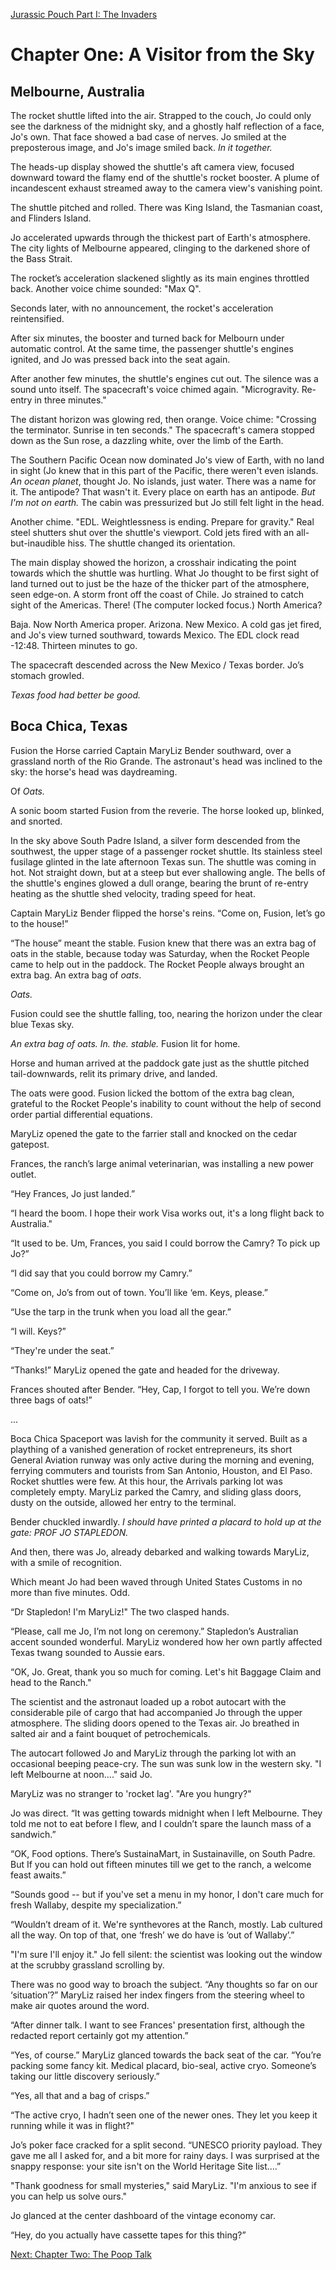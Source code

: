 [Jurassic Pouch Part I: The Invaders](README.md)

# Chapter One: A Visitor from the Sky

## Melbourne, Australia

The rocket shuttle lifted into the air. Strapped to the couch, Jo could only see the darkness of the midnight sky, and a ghostly half reflection of a face, Jo's own. That face showed a bad case of nerves. Jo smiled at the preposterous image, and Jo's image smiled back. _In it together._

The heads-up display showed the shuttle's aft camera view, focused downward toward the flamy end of the shuttle's rocket booster. A plume of incandescent exhaust streamed away to the camera view's vanishing point.

The shuttle pitched and rolled. There was King Island, the Tasmanian coast, and Flinders Island.

Jo accelerated upwards through the thickest part of Earth's atmosphere. The city lights of Melbourne appeared, clinging to the darkened shore of the Bass Strait. 

The rocket’s acceleration slackened slightly as its main engines throttled back. Another voice chime sounded: "Max Q". 

Seconds later, with no announcement, the rocket's acceleration reintensified.

After six minutes, the booster and turned back for Melbourn under automatic control. At the same time, the passenger shuttle's engines ignited, and Jo was pressed back into the seat again.

After another few minutes, the shuttle's engines cut out. The silence was a sound unto itself. The spacecraft's voice chimed again. "Microgravity. Re-entry in three minutes." 

The distant horizon was glowing red, then orange. Voice chime: "Crossing the terminator. Sunrise in ten seconds." The spacecraft's camera stopped down as the Sun rose, a dazzling white, over the limb of the Earth.

The Southern Pacific Ocean now dominated Jo's view of Earth, with no land in sight (Jo knew that in this part of the Pacific, there weren't even islands. *An ocean planet*, thought Jo. No islands, just water. There was a name for it. The antipode? That wasn't it. Every place on earth has an antipode. _But I'm not on earth._ The cabin was pressurized but Jo still felt light in the head.

Another chime. "EDL. Weightlessness is ending. Prepare for gravity." Real steel shutters shut over the shuttle's viewport. Cold jets fired with an all-but-inaudible hiss. The shuttle changed its orientation. 

The main display showed the horizon, a crosshair indicating the point towards which the shuttle was hurtling. What Jo thought to be first sight of land turned out to just be the haze of the thicker part of the atmosphere, seen edge-on. A storm front off the coast of Chile. Jo strained to catch sight of the Americas. There! (The computer locked focus.) North America?

Baja. Now North America proper. Arizona. New Mexico. A cold gas jet fired, and Jo's view turned southward, towards Mexico. The EDL clock read -12:48. Thirteen minutes to go.

The spacecraft descended across the New Mexico / Texas border. Jo’s stomach growled. 

_Texas food had better be good._

## Boca Chica, Texas

Fusion the Horse carried Captain MaryLiz Bender southward, over a grassland north of the Rio Grande. The astronaut's head was inclined to the sky: the horse's head was daydreaming. 

Of _Oats._

A sonic boom started Fusion from the reverie. The horse looked up, blinked, and snorted.

In the sky above South Padre Island, a silver form descended from the southwest, the upper stage of a passenger rocket shuttle. Its stainless steel fusilage glinted in the late afternoon Texas sun. The shuttle was coming in hot. Not straight down, but at a steep but ever shallowing angle. The bells of the shuttle's engines glowed a dull orange, bearing the brunt of re-entry heating as the shuttle shed velocity, trading speed for heat.

Captain MaryLiz Bender flipped the horse's reins. “Come on, Fusion, let’s go to the house!”

“The house” meant the stable. Fusion knew that there was an extra bag of oats in the stable, because today was Saturday, when the Rocket People came to help out in the paddock. The Rocket People always brought an extra bag. An extra bag of _oats_.

_Oats._

Fusion could see the shuttle falling, too, nearing the horizon under the clear blue Texas sky. 

_An extra bag of oats. In. the. stable._ Fusion lit for home.

Horse and human arrived at the paddock gate just as the shuttle pitched tail-downwards, relit its primary drive, and landed.

The oats were good. Fusion licked the bottom of the extra bag clean, grateful to the Rocket People's inability to count without the help of second order partial differential equations.

MaryLiz opened the gate to the farrier stall and knocked on the cedar gatepost. 
 
Frances, the ranch’s large animal veterinarian, was installing a new power outlet.

“Hey Frances, Jo just landed.”

“I heard the boom. I hope their work Visa works out, it's a long flight back to Australia."

“It used to be. Um, Frances, you said I could borrow the Camry? To pick up Jo?”

“I did say that you could borrow my Camry.”

“Come on, Jo’s from out of town. You’ll like ‘em. Keys, please.”

“Use the tarp in the trunk when you load all the gear.”

“I will. Keys?”

“They're under the seat.”

“Thanks!” MaryLiz opened the gate and headed for the driveway. 

Frances shouted after Bender. “Hey, Cap, I forgot to tell you. We’re down three bags of oats!”

...

Boca Chica Spaceport was lavish for the community it served. Built as a plaything of a vanished generation of rocket entrepreneurs, its short General Aviation runway was only active during the morning and evening, ferrying commuters and tourists from San Antonio, Houston, and El Paso. Rocket shuttles were few. At this hour, the Arrivals parking lot was completely empty. MaryLiz parked the Camry, and sliding glass doors, dusty on the outside, allowed her entry to the terminal.

Bender chuckled inwardly. _I should have printed a placard to hold up at the gate: PROF JO STAPLEDON._ 

And then, there was Jo, already debarked and walking towards MaryLiz, with a smile of recognition.

Which meant Jo had been waved through United States Customs in no more than five minutes. Odd.

“Dr Stapledon! I'm MaryLiz!" The two clasped hands.

“Please, call me Jo, I’m not long on ceremony.” Stapledon’s Australian accent sounded wonderful. MaryLiz wondered how her own partly affected Texas twang sounded to Aussie ears.

“OK, Jo. Great, thank you so much for coming. Let's hit Baggage Claim and head to the Ranch."

The scientist and the astronaut loaded up a robot autocart with the considerable pile of cargo that had accompanied Jo through the upper atmosphere. The sliding doors opened to the Texas air. Jo breathed in salted air and a faint bouquet of petrochemicals.

The autocart followed Jo and MaryLiz through the parking lot with an occasional beeping peace-cry. The sun was sunk low in the western sky. "I left Melbourne at noon...." said Jo.

MaryLiz was no stranger to 'rocket lag'. "Are you hungry?"

Jo was direct. “It was getting towards midnight when I left Melbourne. They told me not to eat before I flew, and I couldn’t spare the launch mass of a sandwich.”

“OK, Food options. There’s SustainaMart, in Sustainaville, on South Padre. But If you can hold out fifteen minutes till we get to the ranch, a welcome feast awaits.”

“Sounds good -- but if you've set a menu in my honor, I don't care much for fresh Wallaby, despite my specialization.”

“Wouldn’t dream of it. We're synthevores at the Ranch, mostly. Lab cultured all the way. On top of that, one ‘fresh’ we do have is ‘out of Wallaby’.”

"I'm sure I'll enjoy it." Jo fell silent: the scientist was looking out the window at the scrubby grassland scrolling by.

There was no good way to broach the subject. “Any thoughts so far on our ‘situation’?” MaryLiz raised her index fingers from the steering wheel to make air quotes around the word.

“After dinner talk. I want to see Frances' presentation first, although the redacted report certainly got my attention.”

“Yes, of course.” MaryLiz glanced towards the back seat of the car. “You’re packing some fancy kit. Medical placard, bio-seal, active cryo. Someone’s taking our little discovery seriously.”

“Yes, all that and a bag of crisps.”

“The active cryo, I hadn’t seen one of the newer ones. They let you keep it running while it was in flight?"

Jo’s poker face cracked for a split second. “UNESCO priority payload. They gave me all I asked for, and a bit more for rainy days. I was surprised at the snappy response: your site isn't on the World Heritage Site list....”

"Thank goodness for small mysteries," said MaryLiz. "I'm anxious to see if you can help us solve ours."

Jo glanced at the center dashboard of the vintage economy car.

“Hey, do you actually have cassette tapes for this thing?”

[Next: Chapter Two: The Poop Talk](ch02.md)
